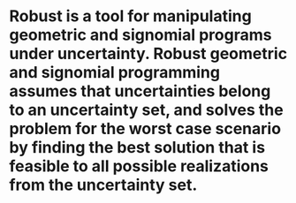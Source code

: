 # Robust is a tool for manipulating geometric and signomial programs under uncertainty. Robust geometric and signomial programming assumes that uncertainties belong to an uncertainty set, and solves the problem for the worst case scenario by finding the best solution that is feasible to all possible realizations from the uncertainty set.
